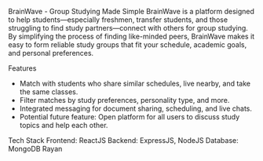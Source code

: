 BrainWave - Group Studying Made Simple
BrainWave is a platform designed to help students—especially freshmen, transfer students, and those struggling to find study partners—connect with others for group studying. 
By simplifying the process of finding like-minded peers, BrainWave makes it easy to form reliable study groups that fit your schedule, academic goals, and personal preferences.

Features
-  Match with students who share similar schedules, live nearby, and take the same classes.
-  Filter matches by study preferences, personality type, and more.
-  Integrated messaging for document sharing, scheduling, and live chats.
-  Potential future feature: Open platform for all users to discuss study topics and help each other.

Tech Stack
Frontend: ReactJS
Backend: ExpressJS, NodeJS
Database: MongoDB
Rayan
